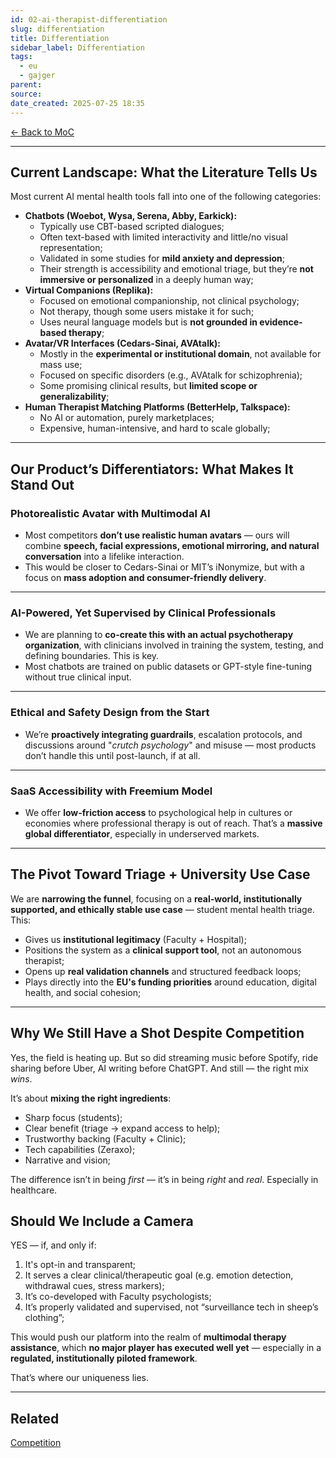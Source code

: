 ```yaml
---
id: 02-ai-therapist-differentiation
slug: differentiation
title: Differentiation
sidebar_label: Differentiation
tags:
  - eu
  - gajger
parent: 
source: 
date_created: 2025-07-25 18:35
---
```

[← Back to MoC](./index.md)

---
## Current Landscape: What the Literature Tells Us

Most current AI mental health tools fall into one of the following categories:

- **Chatbots (Woebot, Wysa, Serena, Abby, Earkick):**
    - Typically use CBT-based scripted dialogues;
    - Often text-based with limited interactivity and little/no visual representation;
    - Validated in some studies for **mild anxiety and depression**;
    - Their strength is accessibility and emotional triage, but they’re **not immersive or personalized** in a deeply human way;
- **Virtual Companions (Replika):**
    - Focused on emotional companionship, not clinical psychology;
    - Not therapy, though some users mistake it for such;
    - Uses neural language models but is **not grounded in evidence-based therapy**;
- **Avatar/VR Interfaces (Cedars-Sinai, AVAtalk):**
    - Mostly in the **experimental or institutional domain**, not available for mass use;
    - Focused on specific disorders (e.g., AVAtalk for schizophrenia);
    - Some promising clinical results, but **limited scope or generalizability**;
- **Human Therapist Matching Platforms (BetterHelp, Talkspace):**
    - No AI or automation, purely marketplaces;
    - Expensive, human-intensive, and hard to scale globally;

---
## Our Product’s Differentiators: What Makes It Stand Out

### Photorealistic Avatar with Multimodal AI

- Most competitors **don’t use realistic human avatars** — ours will combine **speech, facial expressions, emotional mirroring, and natural conversation** into a lifelike interaction.
- This would be closer to Cedars-Sinai or MIT’s iNonymize, but with a focus on **mass adoption and consumer-friendly delivery**.

---
### AI-Powered, Yet Supervised by Clinical Professionals

- We are planning to **co-create this with an actual psychotherapy organization**, with clinicians involved in training the system, testing, and defining boundaries. This is key.
- Most chatbots are trained on public datasets or GPT-style fine-tuning without true clinical input.

---
### Ethical and Safety Design from the Start

- We’re **proactively integrating guardrails**, escalation protocols, and discussions around "*crutch psychology*" and misuse — most products don’t handle this until post-launch, if at all.

---
### SaaS Accessibility with Freemium Model

- We offer **low-friction access** to psychological help in cultures or economies where professional therapy is out of reach. That’s a **massive global differentiator**, especially in underserved markets.

---
## The Pivot Toward Triage + University Use Case

We are **narrowing the funnel**, focusing on a **real-world, institutionally supported, and ethically stable use case** — student mental health triage. This:

- Gives us **institutional legitimacy** (Faculty + Hospital);
- Positions the system as a **clinical support tool**, not an autonomous therapist;
- Opens up **real validation channels** and structured feedback loops;
- Plays directly into the **EU's funding priorities** around education, digital health, and social cohesion;

---
## Why We Still Have a Shot Despite Competition

Yes, the field is heating up. But so did streaming music before Spotify, ride sharing before Uber, AI writing before ChatGPT. And still — the right mix _wins_.

It’s about **mixing the right ingredients**:

- Sharp focus (students);
- Clear benefit (triage → expand access to help);
- Trustworthy backing (Faculty + Clinic);
- Tech capabilities (Zeraxo);
- Narrative and vision;

The difference isn’t in being _first_ — it’s in being _right_ and _real_. Especially in healthcare.

## Should We Include a Camera

YES — if, and only if:

1. It's opt-in and transparent;
2. It serves a clear clinical/therapeutic goal (e.g. emotion detection, withdrawal cues, stress markers);
3. It’s co-developed with Faculty psychologists;
4. It’s properly validated and supervised, not “surveillance tech in sheep’s clothing”;

This would push our platform into the realm of **multimodal therapy assistance**, which **no major player has executed well yet** — especially in a **regulated, institutionally piloted framework**.

That’s where our uniqueness lies.

---
## Related
[Competition](03-ai-therapist-competition.md)